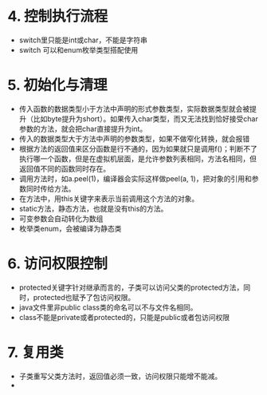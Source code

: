 # 4. 控制执行流程

- switch里只能是int或char，不能是字符串
- switch 可以和enum枚举类型搭配使用

# 5. 初始化与清理

- 传入函数的数据类型小于方法中声明的形式参数类型，实际数据类型就会被提升（比如byte提升为short）。如果传入char类型，而又无法找到恰好接受char参数的方法，就会把char直接提升为int。
- 传入的数据类型大于方法中声明的参数类型，如果不做窄化转换，就会报错
- 根据方法的返回值来区分函数是行不通的，因为如果就只是调用f()；判断不了执行哪一个函数，但是在虚拟机层面，是允许参数列表相同，方法名相同，但返回值不同的函数同时存在。
- 调用方法时，如a.peel(1)，编译器会实际这样做peel(a, 1)，把对象的引用和参数同时传给方法。
- 在方法中，用this关键字来表示当前调用这个方法的对象。
- static方法，静态方法，也就是没有this的方法。
- 可变参数会自动转化为数组
- 枚举类enum，会被编译为静态类

# 6. 访问权限控制

- protected关键字针对继承而言的，子类可以访问父类的protected方法，同时，protected也赋予了包访问权限。
- java文件里非public class类的命名可以不与文件名相同。
- class不能是private或者protected的，只能是public或者包访问权限

# 7. 复用类

- 子类重写父类方法时，返回值必须一致，访问权限只能增不能减。
- 



